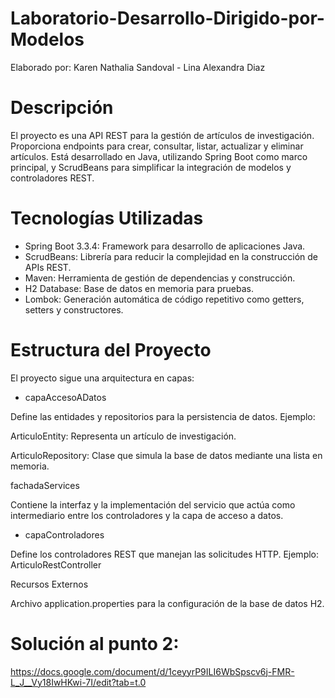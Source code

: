 # Laboratorio-Desarrollo-Dirigido-por-Modelos
Elaborado por: Karen Nathalia Sandoval - Lina Alexandra Diaz

# Descripción
El proyecto es una API REST para la gestión de artículos de investigación. Proporciona endpoints para crear, consultar, listar, actualizar y eliminar artículos. Está desarrollado en Java, utilizando Spring Boot como marco principal, y ScrudBeans para simplificar la integración de modelos y controladores REST.

# Tecnologías Utilizadas
* Spring Boot 3.3.4: Framework para desarrollo de aplicaciones Java.
* ScrudBeans: Librería para reducir la complejidad en la construcción de APIs REST.
* Maven: Herramienta de gestión de dependencias y construcción.
* H2 Database: Base de datos en memoria para pruebas.
* Lombok: Generación automática de código repetitivo como getters, setters y constructores.

# Estructura del Proyecto
El proyecto sigue una arquitectura en capas:

* capaAccesoADatos

Define las entidades y repositorios para la persistencia de datos.
Ejemplo:

ArticuloEntity: Representa un artículo de investigación.

ArticuloRepository: Clase que simula la base de datos mediante una lista en memoria.

fachadaServices

Contiene la interfaz y la implementación del servicio que actúa como intermediario entre los controladores y la capa de acceso a datos.
* capaControladores

Define los controladores REST que manejan las solicitudes HTTP.
Ejemplo: ArticuloRestController

Recursos Externos

Archivo application.properties para la configuración de la base de datos H2.

# Solución al punto 2: 

https://docs.google.com/document/d/1ceyyrP9ILI6WbSpscv6j-FMR-L_J__Vy18IwHKwi-7I/edit?tab=t.0
